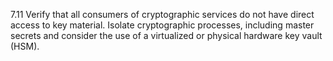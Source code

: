 7.11 Verify that all consumers of cryptographic services do not have direct access to key material. Isolate cryptographic processes, including master secrets and consider the use of a virtualized or physical hardware key vault (HSM).